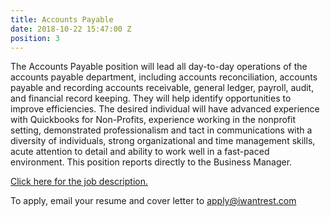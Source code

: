 ```yaml
---
title: Accounts Payable
date: 2018-10-22 15:47:00 Z
position: 3
---
```


The Accounts Payable position will lead all day-to-day operations of the accounts payable department, including accounts reconciliation, accounts payable and recording accounts receivable, general ledger, payroll, audit, and financial record keeping. They will help identify opportunities to improve efficiencies. The desired individual will have advanced experience with Quickbooks for Non-Profits, experience working in the nonprofit setting, demonstrated professionalism and tact in communications with a diversity of individuals, strong organizational and time management skills, acute attention to detail and ability to work well in a fast-paced environment. This position reports directly to the Business Manager.

[Click here for the job description.](/uploads/REST_Accounts-Payable.pdf)

To apply, email your resume and cover letter to [apply@iwantrest.com](mailto:apply@iwantrest.com)